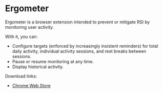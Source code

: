 # Ergometer

Ergometer is a browser extension intended to prevent or mitigate RSI by monitoring user activity.

With it, you can:

- Configure targets (enforced by increasingly insistent reminders) for total daily activity, individual activity sessions, and rest breaks between sessions.
- Pause or resume monitoring at any time.
- Display historical activity.

Download links:

- [Chrome Web Store][1]

[1]: https://chrome.google.com/webstore/detail/ergometer/eoglffpgmfalknfnddidnlkbglbdlgka
